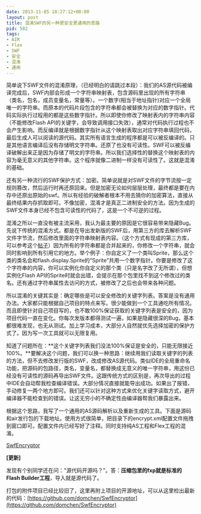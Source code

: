 ```yaml
---
date: 2013-11-05 18:27:12+00:00
layout: post
title: 混淆SWF的另一种更安全更通用的思路
pid: 582
tags:
- AIR
- Flex
- SWF
- 安全
- 混淆
- 通用
---
```


简单说下SWF文件的混淆原理，（已经明白的请跳过本段）：我们的AS源代码被编译完成后，SWF内部会形成一个字符串映射表，包含源码里出现的所有字符串（类名，包名，成员变量名，常量等）。一个数字(相当于地址指针)对应一个全局唯一的字符串。而原本的代码片段包含的字符串都会被替换为对应的数字指针。代码实际执行过程用的都是这些数字指针。所以即使你修改了映射表内的字符串内容（不能修改Flash API的关键字，会导致调用接口失效），通常对代码执行过程也不会产生影响。而反编译就是根据数字指针从这个映射表取出对应字符串填回代码，最后生成人可以阅读的源代码。其实所有语言生成的程序都是可以被反编译的。只是其他语言编译后没有存储明文字符串。还原了也没有可读性。SWF可以被反编译破解出来正是因为存储了明文的字符串。所以我们选择性的替换这个映射表的内容为毫无意义的其他字符串。这个程序就像二进制一样没有可读性了。这就是混淆的基础。

还有另一种流行的SWF保护方式：加密。简单说就是对SWF文件的字节流按一定规则篡改，然后运行时再还原回来。但是加密无论如何层层处理，最终都是要在内存中还原出原始的swf。所以有经验的破解者根本不用去猜你的加密算法，直接从最终结果内存抓取即可。不像加密，混淆才是真正二进制安全的方法。因为生成的SWF文件本身已经不包含可读性的代码了，这是一个不可逆的过程。



混淆之所以一直没有被主流采用，我认为最主要的原因是它很容易带来隐藏Bug。先说下传统的混淆方式。都是在导出发新版的SWF后，用第三方的库去解析SWF文件字节流，然后修改里面的字符串映射表内容。（这个方式有现成的第三方库，可以参考这个[帖子](http://bbs.9ria.com/thread-138862-1-1.html)）因为所有的字符串都是合并起来的，你修改一个字符串，就会同时影响到所有引用它的地方。举个例子：你自定义了一个类叫Sprite，那么这个类的类名会和flash.display.Sprite的“Sprite”共用一个数字指针。你要是修改了这个字符串的内容，你可以实例化你自定义的那个类（只是名字改了无所谓），但想实例化Flash API的Sprite时就会出错，会提示在那个包里找不到这个修改过的类名。还有通过字符串属性去访问的方式，被修改了之后也会带来各种问题。

所以混淆的关键其实是：确定哪些是可以安全修改的关键字列表。答案是没有通用办法。大家都只能根据自己项目的特点来写。很少能做到一个工具通吃所有情况。而且即使针对自己项目写的，也不敢100%保证获取的关键字列表是安全的，因为项目代码一直在变化。你每次发版本都得测试一遍，如果是隐藏很深的Bug，基本都很难发现，也无从测试。加上学习成本，大部分人自然就优先选择加密的保护方式了。因为写一次工具就可以无限复用。

知道了问题所在：**这个关键字列表我们没法100%保证是安全的，只能无限接近100%。**要解决这个问题，我们可以换一种思路：继续用我们读取关键字的列表的方法，但不去修改发行版的SWF，改成修改AS源代码。类似IDE的全局重命名功能，把源码的包路径，类名，变量名，都替换成无意义的唯一字符串，用这份已经没有可读性的源码再导出SWF文件。这跟传统方式的区别是，再次导出的过程中IDE会自动帮我检查编译错误。大部分情况直接就能导出成功。如果出了报错，手动修复一两个地方即可。我们还可以针对这种方式来优化关键字读取方式，避开编译器不能检查到的错误。让这无穷小的不确定性由编译器帮我们暴露出来。

根据这个思路，我写了一个通用的AS源码解析以及重新生成的工具。下面是源码和air发行包的下载地址。使用方式很简单，把目录下的encrypt.xml配置文件拖拽到窗口即可。配置文件内已经写好了注释。同时支持纯AS工程和Flex工程的混淆。

[SwfEncryptor](/uploads/2013/11/SwfEncryptor.zip)

**[更新]**

发现有个别同学还在问："源代码开源吗？"。答：**压缩包里的fxp就是标准的Flash Builder工程**，导入就是源代码了。

打包的附件项目已经比较旧了，这里再附上项目的开源地址，可以从这里检出最新的代码：[https://github.com/domchen/SwfEncryptor](https://github.com/domchen/SwfEncryptor)
